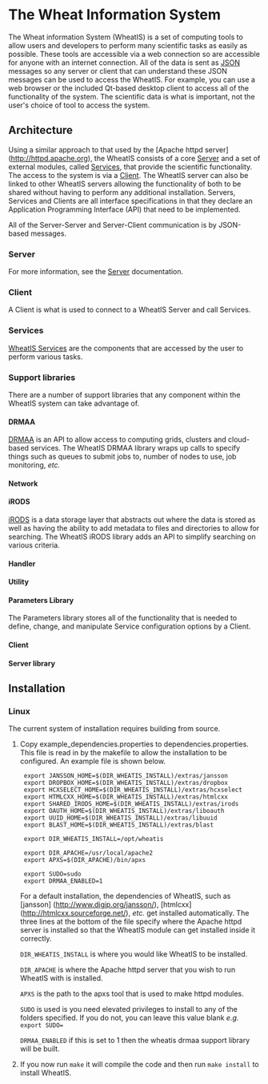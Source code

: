 ﻿# The Wheat Information System 

The Wheat information System (WheatIS) is a set of computing tools to allow users and developers to perform many scientific tasks as easily as possible. These tools are accessible via a web connection so are accessible for anyone with an internet connection. All of the data is sent as [JSON](http://json.org/) messages so any server or client that can understand these JSON messages can be used to access the WheatIS. For example, you can use a web browser or the included Qt-based desktop client to access all of the functionality of the system. The scientific data is what is important, not the user's choice of tool to access the system.


## Architecture

Using a similar approach to that used by the [Apache httpd server] (http://httpd.apache.org), the WheatIS consists of a core [Server](#server) and a set of external modules, called [Services](services_lib.md), that provide the scientific functionality. The access to the system is via a [Client](#clients). The WheatIS server can also be linked to other WheatIS servers allowing the functionality of both to be shared without having to perform any additional installation. Servers, Services and Clients are all interface specifications in that they declare an Application Programming Interface (API) that need to be implemented. 

All of the Server-Server and Server-Client communication is by JSON-based messages.

### Server

For more information, see the [Server](server.md "Server guide") documentation.

### Client

A Client is what is used to connect to a WheatIS Server and call Services.

### Services

[WheatIS Services](services_lib.md "Services guide") are the components that are accessed by the user to perform various tasks.


### Support libraries

There are a number of support libraries that any component within the WheatIS system can take advantage of.

#### DRMAA

[DRMAA](http://www.drmaa.org/) is an API to allow access to computing grids, clusters and cloud-based services. The WheatIS DRMAA library wraps up calls to specify things such as queues to submit jobs to, number of nodes to use, job monitoring, *etc.*

#### Network

#### iRODS

[iRODS](http://irods.org/) is a data storage layer that abstracts out where the data is stored as well as having the ability to add metadata to files and directories to allow for searching. The WheatIS iRODS library adds an API to simplify searching on various criteria.


#### Handler

#### Utility

#### Parameters Library

The Parameters library stores all of the functionality that is needed to define, change, and manipulate Service configuration options by a Client. 

#### Client

#### Server library

## Installation

### Linux 

The current system of installation requires building from source. 

1. Copy example_dependencies.properties to dependencies.properties. This file is read in by the makefile to allow the installation to be configured. An example file is shown below.

        export JANSSON_HOME=$(DIR_WHEATIS_INSTALL)/extras/jansson
        export DROPBOX_HOME=$(DIR_WHEATIS_INSTALL)/extras/dropbox
        export HCXSELECT_HOME=$(DIR_WHEATIS_INSTALL)/extras/hcxselect
        export HTMLCXX_HOME=$(DIR_WHEATIS_INSTALL)/extras/htmlcxx
        export SHARED_IRODS_HOME=$(DIR_WHEATIS_INSTALL)/extras/irods
        export OAUTH_HOME=$(DIR_WHEATIS_INSTALL)/extras/liboauth
        export UUID_HOME=$(DIR_WHEATIS_INSTALL)/extras/libuuid
        export BLAST_HOME=$(DIR_WHEATIS_INSTALL)/extras/blast
        
        export DIR_WHEATIS_INSTALL=/opt/wheatis
        
        export DIR_APACHE=/usr/local/apache2
        export APXS=$(DIR_APACHE)/bin/apxs
        
        export SUDO=sudo
        export DRMAA_ENABLED=1
        
    For a default installation, the dependencies of WheatIS, such as [jansson] (http://www.digip.org/jansson/), [htmlcxx] (http://htmlcxx.sourceforge.net/), *etc.* get installed automatically. The three lines at the bottom of the file specify where the Apache httpd server is installed so that the WheatIS module can get installed inside it correctly. 

    `DIR_WHEATIS_INSTALL` is where you would like WheatIS to be installed.
    
    `DIR_APACHE` is where the Apache httpd server that you wish to run WheatIS with is installed.
    
    `APXS` is the path to the apxs tool that is used to make httpd modules.
    
    `SUDO` is used is you need elevated privileges to install to any of the folders specified. If you do not, you can leave this value blank *e.g.* `export SUDO=`
    
    `DRMAA_ENABLED` if this is set to 1 then the wheatis drmaa support library will be built.

2. If you now run `make` it will compile the code and then run `make install` to install WheatIS.